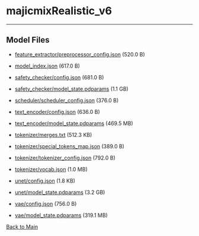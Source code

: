 
# majicmixRealistic_v6
---



## Model Files

- [feature_extractor/preprocessor_config.json](https://paddlenlp.bj.bcebos.com/models/community/YorickHe/majicmixRealistic_v6/feature_extractor/preprocessor_config.json) (520.0 B)

- [model_index.json](https://paddlenlp.bj.bcebos.com/models/community/YorickHe/majicmixRealistic_v6/model_index.json) (617.0 B)

- [safety_checker/config.json](https://paddlenlp.bj.bcebos.com/models/community/YorickHe/majicmixRealistic_v6/safety_checker/config.json) (681.0 B)

- [safety_checker/model_state.pdparams](https://paddlenlp.bj.bcebos.com/models/community/YorickHe/majicmixRealistic_v6/safety_checker/model_state.pdparams) (1.1 GB)

- [scheduler/scheduler_config.json](https://paddlenlp.bj.bcebos.com/models/community/YorickHe/majicmixRealistic_v6/scheduler/scheduler_config.json) (376.0 B)

- [text_encoder/config.json](https://paddlenlp.bj.bcebos.com/models/community/YorickHe/majicmixRealistic_v6/text_encoder/config.json) (636.0 B)

- [text_encoder/model_state.pdparams](https://paddlenlp.bj.bcebos.com/models/community/YorickHe/majicmixRealistic_v6/text_encoder/model_state.pdparams) (469.5 MB)

- [tokenizer/merges.txt](https://paddlenlp.bj.bcebos.com/models/community/YorickHe/majicmixRealistic_v6/tokenizer/merges.txt) (512.3 KB)

- [tokenizer/special_tokens_map.json](https://paddlenlp.bj.bcebos.com/models/community/YorickHe/majicmixRealistic_v6/tokenizer/special_tokens_map.json) (389.0 B)

- [tokenizer/tokenizer_config.json](https://paddlenlp.bj.bcebos.com/models/community/YorickHe/majicmixRealistic_v6/tokenizer/tokenizer_config.json) (792.0 B)

- [tokenizer/vocab.json](https://paddlenlp.bj.bcebos.com/models/community/YorickHe/majicmixRealistic_v6/tokenizer/vocab.json) (1.0 MB)

- [unet/config.json](https://paddlenlp.bj.bcebos.com/models/community/YorickHe/majicmixRealistic_v6/unet/config.json) (1.8 KB)

- [unet/model_state.pdparams](https://paddlenlp.bj.bcebos.com/models/community/YorickHe/majicmixRealistic_v6/unet/model_state.pdparams) (3.2 GB)

- [vae/config.json](https://paddlenlp.bj.bcebos.com/models/community/YorickHe/majicmixRealistic_v6/vae/config.json) (756.0 B)

- [vae/model_state.pdparams](https://paddlenlp.bj.bcebos.com/models/community/YorickHe/majicmixRealistic_v6/vae/model_state.pdparams) (319.1 MB)


[Back to Main](../../)